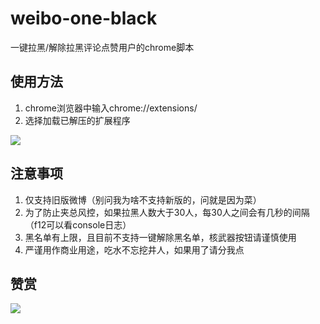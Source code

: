 # weibo-one-black

一键拉黑/解除拉黑评论点赞用户的chrome脚本

## 使用方法
1. chrome浏览器中输入chrome://extensions/
2. 选择加载已解压的扩展程序

![](https://github.com/nitric0x1de/weibo-one-black/blob/main/img/1662629566013.jpg?raw=true)

## 注意事项
1. 仅支持旧版微博（别问我为啥不支持新版的，问就是因为菜）
2. 为了防止夹总风控，如果拉黑人数大于30人，每30人之间会有几秒的间隔（f12可以看console日志）
3. 黑名单有上限，且目前不支持一键解除黑名单，核武器按钮请谨慎使用
4. 严谨用作商业用途，吃水不忘挖井人，如果用了请分我点


## 赞赏
![](https://github.com/nitric0x1de/weibo-one-black/blob/main/img/zs.jpeg?raw=true)
